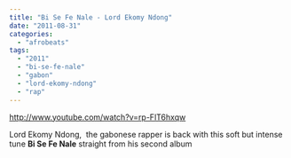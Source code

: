 ```yaml
---
title: "Bi Se Fe Nale - Lord Ekomy Ndong"
date: "2011-08-31"
categories: 
  - "afrobeats"
tags: 
  - "2011"
  - "bi-se-fe-nale"
  - "gabon"
  - "lord-ekomy-ndong"
  - "rap"
---
```


http://www.youtube.com/watch?v=rp-FlT6hxqw

Lord Ekomy Ndong,  the gabonese rapper is back with this soft but intense tune **Bi Se Fe Nale** straight from his second album
